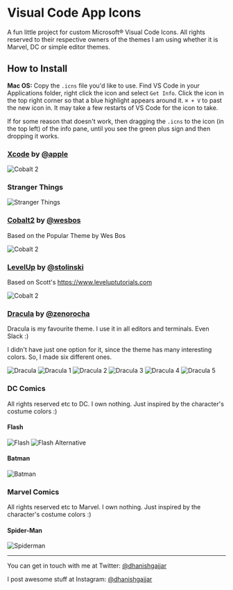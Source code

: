 Visual Code App Icons
======================================

A fun little project for custom Microsoft® Visual Code Icons. All rights reserved to their respective owners of the themes I am using whether it is Marvel, DC or simple editor themes.

## How to Install

**Mac OS:** Copy the `.icns` file you'd like to use. Find VS Code in your Applications folder, right click the icon and select `Get Info`. Click the icon in the top right corner so that a blue highlight appears around it. `⌘ + V` to past the new icon in. It may take a few restarts of VS Code for the icon to take.

If for some reason that doesn't work, then dragging the `.icns` to the icon (in the top left) of the info pane, until you see the green plus sign and then dropping it works.

### [Xcode](https://developer.apple.com) by [@apple](https://github.com/apple)

![Cobalt 2](./linux/xcode.png)

### Stranger Things

![Stranger Things](./linux/stranger_things.png)

### [Cobalt2](https://github.com/wesbos/cobalt2-vscode) by [@wesbos](https://github.com/wesbos)

Based on the Popular Theme by Wes Bos

![Cobalt 2](./linux/cobalt2.png)

### [LevelUp](https://www.leveluptutorials.com) by [@stolinski](https://github.com/stolinski)

Based on Scott's <https://www.leveluptutorials.com>

![Cobalt 2](./linux/levelup.png)

### [Dracula](https://draculatheme.com) by [@zenorocha](https://github.com/zenorocha)

Dracula is my favourite theme. I use it in all editors and terminals. Even Slack :)

I didn't have just one option for it, since the theme has many interesting colors. So, I made six different ones.

![Dracula](./linux/dracula.png) ![Dracula 1](./linux/dracula_one.png) ![Dracula 2](./linux/dracula_two.png) ![Dracula 3](./linux/dracula_three.png) ![Dracula 4](./linux/dracula_four.png) ![Dracula 5](./linux/dracula_five.png)

### DC Comics

All rights reserved etc to DC. I own nothing. Just inspired by the character's costume colors :)

#### Flash

![Flash](./linux/flash.png) ![Flash Alternative](./linux/flash_alternative.png)

#### Batman

![Batman](./linux/batman.png)

### Marvel Comics

All rights reserved etc to Marvel. I own nothing. Just inspired by the character's costume colors :)

#### Spider-Man

![Spiderman](./linux/spiderman.png)

----

You can get in touch with me at Twitter: [@dhanishgajjar](https://twitter.com/dhanishgajjar)

I post awesome stuff at
Instagram: [@dhanishgajjar](https://instagram.com/dhanishgajjar)
